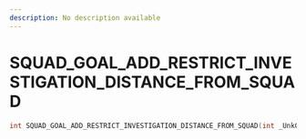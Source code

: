 ```yaml
---
description: No description available 
---
```


# SQUAD_GOAL_ADD_RESTRICT_INVESTIGATION_DISTANCE_FROM_SQUAD

```cpp
int SQUAD_GOAL_ADD_RESTRICT_INVESTIGATION_DISTANCE_FROM_SQUAD(int _Unk0, int _Unk1, int _Unk2);
```